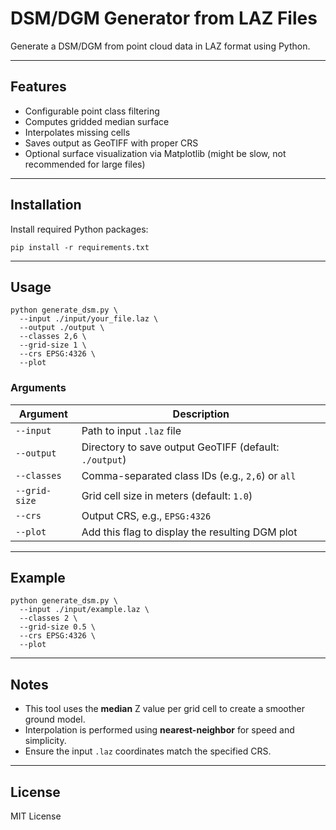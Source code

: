 # DSM/DGM Generator from LAZ Files

Generate a DSM/DGM from point cloud data in LAZ format using Python.

---

## Features

- Configurable point class filtering
- Computes gridded median surface
- Interpolates missing cells
- Saves output as GeoTIFF with proper CRS
- Optional surface visualization via Matplotlib (might be slow, not recommended for large files)

---

## Installation

Install required Python packages:

```
pip install -r requirements.txt
```

---

## Usage

```
python generate_dsm.py \
  --input ./input/your_file.laz \
  --output ./output \
  --classes 2,6 \
  --grid-size 1 \
  --crs EPSG:4326 \
  --plot
```

### Arguments

| Argument       | Description                                      |
|----------------|--------------------------------------------------|
| `--input`      | Path to input `.laz` file                        |
| `--output`     | Directory to save output GeoTIFF (default: `./output`) |
| `--classes`    | Comma-separated class IDs (e.g., `2,6`) or `all` |
| `--grid-size`  | Grid cell size in meters (default: `1.0`)        |
| `--crs`        | Output CRS, e.g., `EPSG:4326`                    |
| `--plot`       | Add this flag to display the resulting DGM plot  |

---

## Example

```
python generate_dsm.py \
  --input ./input/example.laz \
  --classes 2 \
  --grid-size 0.5 \
  --crs EPSG:4326 \
  --plot
```

---

## Notes

- This tool uses the **median** Z value per grid cell to create a smoother ground model.
- Interpolation is performed using **nearest-neighbor** for speed and simplicity.
- Ensure the input `.laz` coordinates match the specified CRS.

---

## License

MIT License
